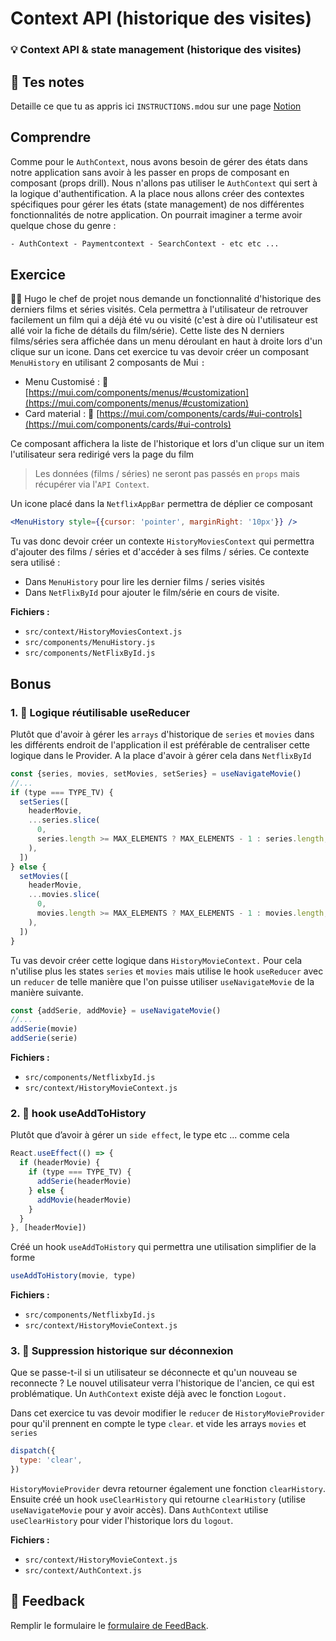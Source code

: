# Context API (historique des visites)

### 💡 Context API & state management (historique des visites)

## 📝 Tes notes

Detaille ce que tu as appris ici
`INSTRUCTIONS.md`ou sur une page [Notion](https://go.mikecodeur.com/course-notes-template)

## Comprendre

Comme pour le `AuthContext`, nous avons besoin de gérer des états dans notre
application sans avoir à les passer en props de composant en composant (props
drill). Nous n'allons pas utiliser le `AuthContext` qui sert à la logique
d'authentification. A la place nous allons créer des contextes spécifiques pour
gérer les états (state management) de nos différentes fonctionnalités de notre
application. On pourrait imaginer a terme avoir quelque chose du genre :

```html
- AuthContext - Paymentcontext - SearchContext - etc etc ...
```

## Exercice

👨‍✈️ Hugo le chef de projet nous demande un fonctionnalité d'historique des
derniers films et séries visités. Cela permettra à l'utilisateur de retrouver
facilement un film qui a déjà été vu ou visité (c'est à dire où l'utilisateur
est allé voir la fiche de détails du film/série). Cette liste des N derniers
films/séries sera affichée dans un menu déroulant en haut à droite lors d'un
clique sur un icone. Dans cet exercice tu vas devoir créer un composant
`MenuHistory` en utilisant 2 composants de Mui `:`

- Menu Customisé : 📑
  [https://mui.com/components/menus/#customization](https://mui.com/components/menus/#customization)
- Card material : 📑
  [https://mui.com/components/cards/#ui-controls](https://mui.com/components/cards/#ui-controls)

Ce composant affichera la liste de l'historique et lors d'un clique sur un item
l'utilisateur sera redirigé vers la page du film

> Les données (films / séries) ne seront pas passés en `props` mais récupérer
> via l'`API Context`.

Un icone placé dans la `NetflixAppBar` permettra de déplier ce composant

```jsx
<MenuHistory style={{cursor: 'pointer', marginRight: '10px'}} />
```

Tu vas donc devoir créer un contexte `HistoryMoviesContext` qui permettra
d'ajouter des films / séries et d'accéder à ses films / séries. Ce contexte sera
utilisé :

- Dans `MenuHistory` pour lire les dernier films / series visités
- Dans `NetFlixById` pour ajouter le film/série en cours de visite.

**Fichiers :**

- `src/context/HistoryMoviesContext.js`
- `src/components/MenuHistory.js`
- `src/components/NetFlixById.js`

## Bonus

### 1. 🚀 Logique réutilisable useReducer

Plutôt que d'avoir à gérer les `arrays` d'historique de `series` et `movies`
dans les différents endroit de l'application il est préférable de centraliser
cette logique dans le Provider. A la place d'avoir à gérer cela dans
`NetflixById`

```jsx
const {series, movies, setMovies, setSeries} = useNavigateMovie()
//...
if (type === TYPE_TV) {
  setSeries([
    headerMovie,
    ...series.slice(
      0,
      series.length >= MAX_ELEMENTS ? MAX_ELEMENTS - 1 : series.length,
    ),
  ])
} else {
  setMovies([
    headerMovie,
    ...movies.slice(
      0,
      movies.length >= MAX_ELEMENTS ? MAX_ELEMENTS - 1 : movies.length,
    ),
  ])
}
```

Tu vas devoir créer cette logique dans `HistoryMovieContext.` Pour cela
n'utilise plus les states `series` et `movies` mais utilise le hook `useReducer`
avec un `reducer` de telle manière que l'on puisse utiliser `useNavigateMovie`
de la manière suivante.

```jsx
const {addSerie, addMovie} = useNavigateMovie()
//...
addSerie(movie)
addSerie(serie)
```

**Fichiers :**

- `src/components/NetflixbyId.js`
- `src/context/HistoryMovieContext.js`

### 2. 🚀 hook useAddToHistory

Plutôt que d’avoir à gérer un `side effect`, le type etc ... comme cela

```jsx
React.useEffect(() => {
  if (headerMovie) {
    if (type === TYPE_TV) {
      addSerie(headerMovie)
    } else {
      addMovie(headerMovie)
    }
  }
}, [headerMovie])
```

Créé un hook `useAddToHistory` qui permettra une utilisation simplifier de la
forme

```jsx
useAddToHistory(movie, type)
```

**Fichiers :**

- `src/components/NetflixbyId.js`
- `src/context/HistoryMovieContext.js`

### 3. 🚀 Suppression historique sur déconnexion

Que se passe-t-il si un utilisateur se déconnecte et qu'un nouveau se reconnecte
? Le nouvel utilisateur verra l'historique de l'ancien, ce qui est
problématique. Un `AuthContext` existe déjà avec le fonction `Logout.`

Dans cet exercice tu vas devoir modifier le `reducer` de `HistoryMovieProvider`
pour qu'il prennent en compte le type `clear`. et vide les arrays `movies` et
`series`

```jsx
dispatch({
  type: 'clear',
})
```

`HistoryMovieProvider` devra retourner également une fonction `clearHistory`.
Ensuite créé un hook `useClearHistory` qui retourne `clearHistory` (utilise
`useNavigateMovie` pour y avoir accès). Dans `AuthContext` utilise
`useClearHistory` pour vider l'historique lors du `logout`.

**Fichiers :**

- `src/context/HistoryMovieContext.js`
- `src/context/AuthContext.js`

## 🐜 Feedback

Remplir le formulaire le
[formulaire de FeedBack](https://go.mikecodeur.com/cours-react-avis).
